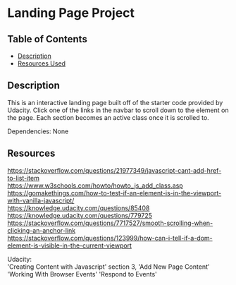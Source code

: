 # Landing Page Project

## Table of Contents

* [Description](#description)
* [Resources Used](#resources)

## Description

This is an interactive landing page built off of the starter code provided by Udacity. Click one of the links in the navbar to scroll down to the element on the page. Each section becomes an active class once it is scrolled to. 

Dependencies: None

## Resources 

https://stackoverflow.com/questions/21977349/javascript-cant-add-href-to-list-item <br>
https://www.w3schools.com/howto/howto_js_add_class.asp <br>
https://gomakethings.com/how-to-test-if-an-element-is-in-the-viewport-with-vanilla-javascript/ <br>
https://knowledge.udacity.com/questions/85408 <br>
https://knowledge.udacity.com/questions/779725 <br>
https://stackoverflow.com/questions/7717527/smooth-scrolling-when-clicking-an-anchor-link <br>
https://stackoverflow.com/questions/123999/how-can-i-tell-if-a-dom-element-is-visible-in-the-current-viewport

Udacity: <br>
'Creating Content with Javascript' section 3, 'Add New Page Content' <br>
'Working With Browser Events' 'Respond to Events'<br>
